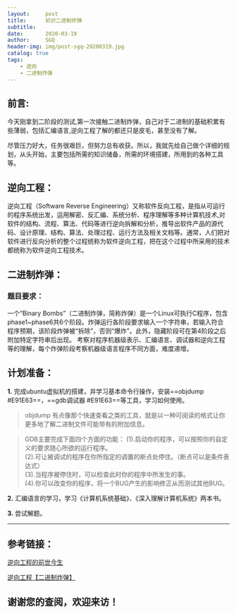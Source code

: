 ```yaml
---
layout:     post
title:      初识二进制炸弹
subtitle:   
date:       2020-03-19
author:     SGQ
header-img: img/post-sgq-20200319.jpg
catalog: true
tags:
    - 逆向
    - 二进制炸弹
---
```


## 前言:
   
  今天刚拿到二阶段的测试,第一次接触二进制炸弹，自己对于二进制的基础积累有些薄弱，包括汇编语言,逆向工程了解的都还只是皮毛，甚至没有了解。
 
  尽管压力好大，任务很艰巨，但努力总有收获。所以，我就先给自己做个详细的规划，从头开始，主要包括所需的知识储备，所需的环境搭建，所用到的各种工具等。



## 逆向工程：

   逆向工程（Software Reverse Engineering）又称软件反向工程，是指从可运行的程序系统出发，运用解密、反汇编、系统分析、程序理解等多种计算机技术,对软件的结构、流程、算法、代码等进行逆向拆解和分析，推导出软件产品的源代码、设计原理、结构、算法、处理过程、运行方法及相关文档等。通常，人们把对软件进行反向分析的整个过程统称为软件逆向工程，把在这个过程中所采用的技术都统称为软件逆向工程技术。

##  二进制炸弹：

###   题目要求：

   ⼀个“Binary Bombs”（⼆进制炸弹，简称炸弹）是⼀个Linux可执⾏C程序，包含phase1~phase6共6个阶段。炸弹运⾏各阶段要求输⼊⼀个字符串，若输⼊符合程序预期，该阶段炸弹被“拆除”，否则“爆炸”。此外，隐藏阶段可在第4阶段之后附加特定字符串后出现。
   考察对程序机器级表⽰、汇编语⾔、调试器和逆向⼯程等的理解，每个炸弹阶段考察机器级语⾔程序不同⽅⾯，难度递增。 


##   计划准备：



   **1.** 完成ubuntu虚拟机的搭建，并学习基本命令行操作，安装==objdump #E91E63==，==gdb调试器 #E91E63==等工具，学习如何使用。





   >objdump 有点像那个快速查看之类的工具，就是以一种可阅读的格式让你更多地了解二进制文件可能带有的附加信息。


   >GDB主要完成下面四个方面的功能：
   (1).启动你的程序，可以按照你的自定义的要求随心所欲的运行程序。<br>
   (2).可让被调试的程序在你所指定的调置的断点处停住。（断点可以是条件表达式）<br>
   (3).当程序被停住时，可以检查此时你的程序中所发生的事。<br>
  (4).你可以改变你的程序，将一个BUG产生的影响修正从而测试其他BUG。



  **2.**  汇编语言的学习，学习《计算机系统基础》、《深⼊理解计算机系统》两本书。



   **3.** 尝试解题。



















***

## 参考链接：

[逆向工程的前世今生](https://blog.csdn.net/huidurelease/article/details/65440501)

[逆向工程【二进制炸弹】](http://ishiker.com/ArtInfo/44868.html)

## 谢谢您的查阅，欢迎来访！